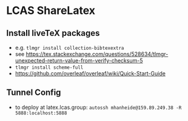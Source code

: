 # LCAS ShareLatex

## Install liveTeX packages

* e.g. `tlmgr install collection-bibtexextra`
* see https://tex.stackexchange.com/questions/528634/tlmgr-unexpected-return-value-from-verify-checksum-5
* `tlmgr install scheme-full`
* https://github.com/overleaf/overleaf/wiki/Quick-Start-Guide


## Tunnel Config

* to deploy at latex.lcas.group: `autossh mhanheide@159.89.249.38 -R 5888:localhost:5888`



